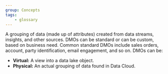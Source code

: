 ```yaml
---
group: Concepts
tags:
    - glossary
---
```

A grouping of data (made up of attributes) created from data streams, insights, and other sources. DMOs can be standard or can be custom, based on business need. Common standard DMOs include sales orders, account, party identification, email engagement, and so on. DMOs can be:
- **Virtual:** A view into a data lake object.
- **Physical:** An actual grouping of data found in Data Cloud.